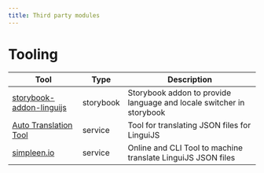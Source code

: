 ```yaml
---
title: Third party modules
---
```


# Tooling

| Tool                                                                               | Type      | Description                                                          |
|------------------------------------------------------------------------------------|-----------|----------------------------------------------------------------------|
| [storybook-addon-linguijs](https://www.npmjs.com/package/storybook-addon-linguijs) | storybook | Storybook addon to provide language and locale switcher in storybook |
| [Auto Translation Tool](https://auto-translation.now.sh/)                          | service   | Tool for translating JSON files for LinguiJS                         |
| [simpleen.io](https://simpleen.io/)                                                | service   | Online and CLI Tool to machine translate LinguiJS JSON files         |
